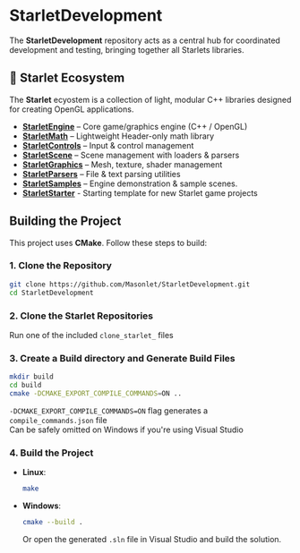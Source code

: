 # StarletDevelopment
The **StarletDevelopment** repository acts as a central hub for coordinated development and testing, bringing together all Starlets libraries. 

## 🚀 Starlet Ecosystem
The **Starlet** ecyostem is a collection of light, modular C++ libraries designed for creating OpenGL applications. 

- [**StarletEngine**](https://github.com/Masonlet/StarletEngine) – Core game/graphics engine (C++ / OpenGL)
- [**StarletMath**](https://github.com/Masonlet/StarletMath) – Lightweight Header-only math library
- [**StarletControls**](https://github.com/Masonlet/StarletControls) – Input & control management
- [**StarletScene**](https://github.com/Masonlet/StarletScene) – Scene management with loaders & parsers
- [**StarletGraphics**](https://github.com/Masonlet/StarletGraphics) – Mesh, texture, shader management
- [**StarletParsers**](https://github.com/Masonlet/StarletParsers) – File & text parsing utilities
- [**StarletSamples**](https://github.com/Masonlet/StarletSamples) – Engine demonstration & sample scenes.
- [**StarletStarter**](https://github.com/Masonlet/StarletStarter) - Starting template for new Starlet game projects

## Building the Project
This project uses **CMake**. Follow these steps to build:

### 1. Clone the Repository
```bash
git clone https://github.com/Masonlet/StarletDevelopment.git
cd StarletDevelopment
```

### 2. Clone the Starlet Repositories
Run one of the included `clone_starlet_` files

### 3. Create a Build directory and Generate Build Files
```bash
mkdir build
cd build 
cmake -DCMAKE_EXPORT_COMPILE_COMMANDS=ON ..
```
`-DCMAKE_EXPORT_COMPILE_COMMANDS=ON` flag generates a `compile_commands.json` file  
Can be safely omitted on Windows if you're using Visual Studio

### 4. Build the Project
- **Linux**:
  ```bash
  make
  ```

- **Windows**:
  ```bash
  cmake --build .
  ```
  Or open the generated `.sln` file in Visual Studio and build the solution.
